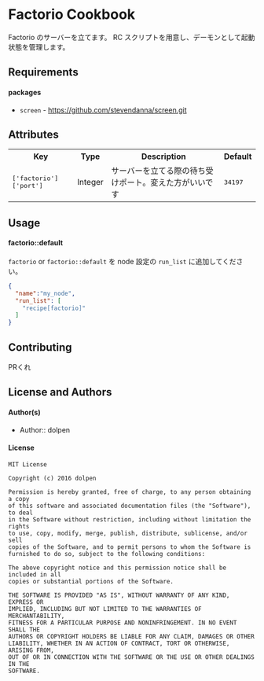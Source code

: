 Factorio Cookbook
=============
Factorio のサーバーを立てます。
RC スクリプトを用意し、デーモンとして起動状態を管理します。

Requirements
------------

#### packages
- `screen` - https://github.com/stevendanna/screen.git

Attributes
----------

<table>
  <tr>
    <th>Key</th>
    <th>Type</th>
    <th>Description</th>
    <th>Default</th>
  </tr>
  <tr>
    <td><tt>['factorio']['port']</tt></td>
    <td>Integer</td>
    <td>サーバーを立てる際の待ち受けポート。変えた方がいいです</td>
    <td><tt>34197</tt></td>
  </tr>
</table>

Usage
-----

#### factorio::default

`factorio` or `factorio::default` を node 設定の `run_list` に追加してください。

```json
{
  "name":"my_node",
  "run_list": [
    "recipe[factorio]"
  ]
}
```

Contributing
------------
PRくれ

License and Authors
-------------------

#### Author(s)

- Author:: dolpen

#### License

```text
MIT License

Copyright (c) 2016 dolpen

Permission is hereby granted, free of charge, to any person obtaining a copy
of this software and associated documentation files (the "Software"), to deal
in the Software without restriction, including without limitation the rights
to use, copy, modify, merge, publish, distribute, sublicense, and/or sell
copies of the Software, and to permit persons to whom the Software is
furnished to do so, subject to the following conditions:

The above copyright notice and this permission notice shall be included in all
copies or substantial portions of the Software.

THE SOFTWARE IS PROVIDED "AS IS", WITHOUT WARRANTY OF ANY KIND, EXPRESS OR
IMPLIED, INCLUDING BUT NOT LIMITED TO THE WARRANTIES OF MERCHANTABILITY,
FITNESS FOR A PARTICULAR PURPOSE AND NONINFRINGEMENT. IN NO EVENT SHALL THE
AUTHORS OR COPYRIGHT HOLDERS BE LIABLE FOR ANY CLAIM, DAMAGES OR OTHER
LIABILITY, WHETHER IN AN ACTION OF CONTRACT, TORT OR OTHERWISE, ARISING FROM,
OUT OF OR IN CONNECTION WITH THE SOFTWARE OR THE USE OR OTHER DEALINGS IN THE
SOFTWARE.
```
